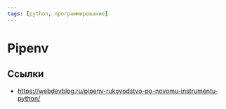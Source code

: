 ```yaml
---
tags: [python, программирование]
---
```

# Pipenv



## Ссылки

* https://webdevblog.ru/pipenv-rukovodstvo-po-novomu-instrumentu-python/
